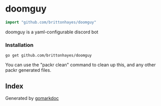 <!-- Code generated by gomarkdoc. DO NOT EDIT -->

# doomguy

```go
import "github.com/brittonhayes/doomguy"
```

doomguy is a yaml\-configurable discord bot

### Installation

```
go get github.com/brittonhayes/doomguy
```

You can use the "packr clean" command to clean up this\, and any other packr generated files\.

## Index





Generated by [gomarkdoc](<https://github.com/princjef/gomarkdoc>)
